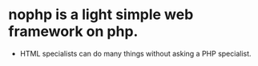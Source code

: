 # nophp is a light simple web framework on php.

- HTML specialists can do many things without asking a PHP specialist.

